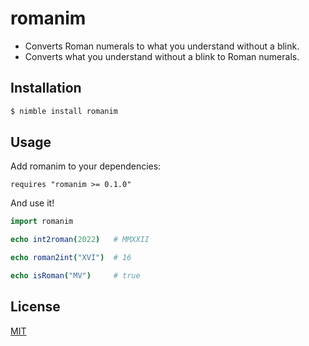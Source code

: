 # romanim
 - Converts Roman numerals to what you understand without a blink.
 - Converts what you understand without a blink to Roman numerals.

## Installation
```bash
$ nimble install romanim
```

## Usage
Add romanim to your dependencies:
```
requires "romanim >= 0.1.0"
```

And use it!
```nim
import romanim

echo int2roman(2022)   # MMXXII

echo roman2int("XVI")  # 16

echo isRoman("MV")     # true
```

## License
[MIT](https://github.com/bichanna/romanim/blob/master/LICENSE.txt)